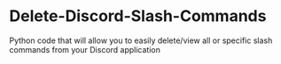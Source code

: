 # Delete-Discord-Slash-Commands
Python code that will allow you to easily delete/view all or specific slash commands from your Discord application
